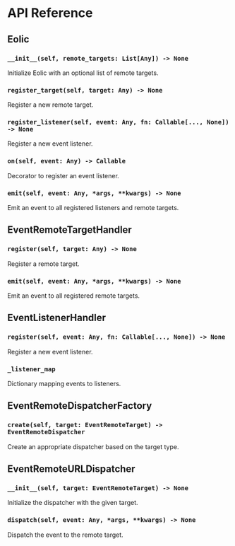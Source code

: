 # API Reference

## Eolic

### `__init__(self, remote_targets: List[Any]) -> None`

Initialize Eolic with an optional list of remote targets.

### `register_target(self, target: Any) -> None`

Register a new remote target.

### `register_listener(self, event: Any, fn: Callable[..., None]) -> None`

Register a new event listener.

### `on(self, event: Any) -> Callable`

Decorator to register an event listener.

### `emit(self, event: Any, *args, **kwargs) -> None`

Emit an event to all registered listeners and remote targets.

## EventRemoteTargetHandler

### `register(self, target: Any) -> None`

Register a remote target.

### `emit(self, event: Any, *args, **kwargs) -> None`

Emit an event to all registered remote targets.

## EventListenerHandler

### `register(self, event: Any, fn: Callable[..., None]) -> None`

Register a new event listener.

### `_listener_map`

Dictionary mapping events to listeners.

## EventRemoteDispatcherFactory

### `create(self, target: EventRemoteTarget) -> EventRemoteDispatcher`

Create an appropriate dispatcher based on the target type.

## EventRemoteURLDispatcher

### `__init__(self, target: EventRemoteTarget) -> None`

Initialize the dispatcher with the given target.

### `dispatch(self, event: Any, *args, **kwargs) -> None`

Dispatch the event to the remote target.
